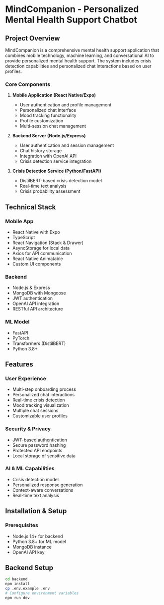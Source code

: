 # MindCompanion - Personalized Mental Health Support Chatbot

## Project Overview
MindCompanion is a comprehensive mental health support application that combines mobile technology, machine learning, and conversational AI to provide personalized mental health support. The system includes crisis detection capabilities and personalized chat interactions based on user profiles.

### Core Components

1. **Mobile Application (React Native/Expo)**
   - User authentication and profile management
   - Personalized chat interface
   - Mood tracking functionality
   - Profile customization
   - Multi-session chat management

2. **Backend Server (Node.js/Express)**
   - User authentication and session management
   - Chat history storage
   - Integration with OpenAI API
   - Crisis detection service integration

3. **Crisis Detection Service (Python/FastAPI)**
   - DistilBERT-based crisis detection model
   - Real-time text analysis
   - Crisis probability assessment

## Technical Stack

### Mobile App
- React Native with Expo
- TypeScript
- React Navigation (Stack & Drawer)
- AsyncStorage for local data
- Axios for API communication
- React Native Animatable
- Custom UI components

### Backend
- Node.js & Express
- MongoDB with Mongoose
- JWT authentication
- OpenAI API integration
- RESTful API architecture

### ML Model
- FastAPI
- PyTorch
- Transformers (DistilBERT)
- Python 3.8+

## Features

### User Experience
- Multi-step onboarding process
- Personalized chat interactions
- Real-time crisis detection
- Mood tracking visualization
- Multiple chat sessions
- Customizable user profiles

### Security & Privacy
- JWT-based authentication
- Secure password hashing
- Protected API endpoints
- Local storage of sensitive data

### AI & ML Capabilities
- Crisis detection model
- Personalized response generation
- Context-aware conversations
- Real-time text analysis

## Installation & Setup

### Prerequisites

- Node.js 14+ for backend
- Python 3.8+ for ML model
- MongoDB instance
- OpenAI API key

## Backend Setup

```bash
cd backend
npm install
cp .env.example .env
# Configure environment variables
npm run dev
```



